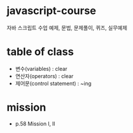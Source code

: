 # javascript-course
자바 스크립트 수업 예제, 문법, 문제풀이, 퀴즈, 실무예제

# table of class
- 변수(variables) : clear
- 연산자(operators) : clear
- 제어문(control statement) : ~ing

# mission
- p.58 Mission I, II

